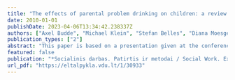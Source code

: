 ```yaml
---
title: "The effects of parental problem drinking on children: a review of current research findings and their relevance for practice"
date: 2010-01-01
publishDate: 2023-04-06T13:34:42.238337Z
authors: ["Axel Budde", "Michael Klein", "Stefan Belles", "Diana Moesgen"]
publication_types: ["2"]
abstract: "This paper is based on a presentation given at the conference “A child in an alcohol affected family: how to help?” on 23 September at Reval Hotel Neris in Kaunas, Lithuania."
featured: false
publication: "*Socialinis darbas. Patirtis ir metodai / Social Work. Experience and Methods*"
url_pdf: "https://eltalpykla.vdu.lt/1/30933"
---
```


